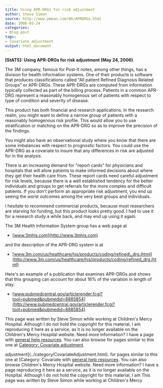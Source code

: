 ```yaml
---
title: Using APR-DRGs for risk adjustment
author: Steve Simon
source: http://www.pmean.com/06/APRDRGs.html
date: 2006-05-24
categories:
- Blog post
tags:
- Covariate adjustment
output: html_document
---
```

**[StATS]:** **Using APR-DRGs for risk adjustment
(May 24, 2006)**.

The 3M company, famous for Post-It notes, among other things, has a
division for health information systems. One of their products is
software that produces classifications called "All patient Refined
Diagnosis Related Groups" or APR-DRGs. These APR-DRGs are computed from
information typically collected as part of the billing process. Patients
in a common APR-DRG represent a reasonably homogenous set of patients
with respect to type of condition and severity of disease.

This product has both financial and research applications. In the
research realm, you might want to define a narrow group of patients with
a reasonably homogenous risk profile. This would allow you to use
stratification or matching on the APR-DRG so as to improve the precision
of the findings.

You might also have an observational study where you know that there are
some imbalances with respect to prognostic factors. You could use the
APR-DRG as a covariate to insure that any differences in risk are
adjusted for in the analysis.

There is an increasing demand for "report cards" for physicians and
hospitals that will allow patients to make informed decisions about
where they get their health care from. These report cards need careful
adjustment for risk levels, because there is a well established tendency
for the better individuals and groups to get referrals for the more
complex and difficult patients. If you don't perform an appropriate
risk adjustment, you end up seeing the worst outcomes among the very
best groups and individuals.

I hesitate to recommend commercial products, because most researchers
are starving for funding, but this product looks pretty good. I had to
use it for a research study a while back, and may end up using it again.

The 3M Health Information System group has a web page at

-   [www.3mhis.com](http://www.3mhis.com)

and the description of the APR-DRG system is at

-   [www.3m.com/us/healthcare/his/products/coding/refined\_drg.jhtml](http://www.3m.com/us/healthcare/his/products/coding/refined_drg.jhtml)

Here's an example of a publication that examines APR-DRGs and shows
that this grouping can account for about 16% of the variation in length
of stay.

-   [www.pubmedcentral.gov/articlerender.fcgi?tool=pubmed&pubmedid=8885854](http://www.pubmedcentral.gov/articlerender.fcgi?tool=pubmed&pubmedid=8885854)

This page was written by Steve Simon while working at Children's Mercy
Hospital. Although I do not hold the copyright for this material, I am
reproducing it here as a service, as it is no longer available on the
Children's Mercy Hospital website. Need more information? I have a page
with [general help resources](../GeneralHelp.html). You can also browse
for pages similar to this one at [Category: Covariate
adjustment](../category/CovariateAdjustment.html).
<!---More--->
adjustment](../category/CovariateAdjustment.html).
for pages similar to this one at [Category: Covariate
with [general help resources](../GeneralHelp.html). You can also browse
Children's Mercy Hospital website. Need more information? I have a page
reproducing it here as a service, as it is no longer available on the
Hospital. Although I do not hold the copyright for this material, I am
This page was written by Steve Simon while working at Children's Mercy

<!---Do not use
**[StATS]:** **Using APR-DRGs for risk adjustment
This page was written by Steve Simon while working at Children's Mercy
Hospital. Although I do not hold the copyright for this material, I am
reproducing it here as a service, as it is no longer available on the
Children's Mercy Hospital website. Need more information? I have a page
with [general help resources](../GeneralHelp.html). You can also browse
for pages similar to this one at [Category: Covariate
adjustment](../category/CovariateAdjustment.html).
--->

